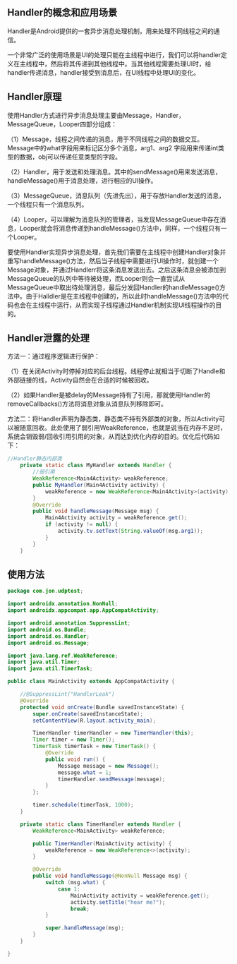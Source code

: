

##  Handler的概念和应用场景

Handler是Android提供的一套异步消息处理机制，用来处理不同线程之间的通信。

一个非常广泛的使用场景是UI的处理只能在主线程中进行，我们可以将handler定义在主线程中，然后将其传递到其他线程中。当其他线程需要处理UI时，给handler传递消息，handler接受到消息后，在UI线程中处理UI的变化。

## Handler原理

使用Handler方式进行异步消息处理主要由Message，Handler，MessageQueue，Looper四部分组成：

（1）Message，线程之间传递的消息，用于不同线程之间的数据交互。Message中的what字段用来标记区分多个消息，arg1、arg2 字段用来传递int类型的数据，obj可以传递任意类型的字段。

（2）Handler，用于发送和处理消息。其中的sendMessage()用来发送消息，handleMessage()用于消息处理，进行相应的UI操作。

（3）MessageQueue，消息队列（先进先出），用于存放Handler发送的消息，一个线程只有一个消息队列。

（4）Looper，可以理解为消息队列的管理者，当发现MessageQueue中存在消息，Looper就会将消息传递到handleMessage()方法中，同样，一个线程只有一个Looper。

要使用Handler实现异步消息处理，首先我们需要在主线程中创建Handler对象并重写handleMessage()方法，然后当子线程中需要进行UI操作时，就创建一个Message对象，并通过Handlerr将这条消息发送出去。之后这条消息会被添加到MessageQueue的队列中等待被处理，而Looper则会一直尝试从MessageQueue中取出待处理消息，最后分发回Handler的handleMessage()方法中。由于Halldler是在主线程中创建的，所以此时handleMessage()方法中的代码也会在主线程中运行，从而实现子线程通过Handler机制实现UI线程操作的目的。

## Handler泄露的处理
方法一：通过程序逻辑进行保护：

（1）在关闭Activity时停掉对应的后台线程。线程停止就相当于切断了Handle和外部链接的线，Activity自然会在合适的时候被回收。

（2）如果Handler是被delay的Message持有了引用，那就使用Handler的removeCallbacks()方法将消息对象从消息队列移除即可。

方法二：将Handler声明为静态类，静态类不持有外部类的对象，所以Activity可以被随意回收。此处使用了弱引用WeakReference，也就是说当在内存不足时，系统会销毁弱/回收引用引用的对象，从而达到优化内存的目的。优化后代码如下：

```java
//Handler静态内部类
    private static class MyHandler extends Handler {
        //弱引用
        WeakReference<Main4Activity> weakReference;
        public MyHandler(Main4Activity activity) {
            weakReference = new WeakReference<Main4Activity>(activity);
        }
        @Override
        public void handleMessage(Message msg) {
            Main4Activity activity = weakReference.get();
            if (activity != null) {
                activity.tv.setText(String.valueOf(msg.arg1));
            }
        }
    }
```


## 使用方法


```java
package com.jon.udptest;

import androidx.annotation.NonNull;
import androidx.appcompat.app.AppCompatActivity;

import android.annotation.SuppressLint;
import android.os.Bundle;
import android.os.Handler;
import android.os.Message;

import java.lang.ref.WeakReference;
import java.util.Timer;
import java.util.TimerTask;

public class MainActivity extends AppCompatActivity {

    //@SuppressLint("HandlerLeak")
    @Override
    protected void onCreate(Bundle savedInstanceState) {
        super.onCreate(savedInstanceState);
        setContentView(R.layout.activity_main);

        TimerHandler timerHandler = new TimerHandler(this);
        Timer timer = new Timer();
        TimerTask timerTask = new TimerTask() {
            @Override
            public void run() {
                Message message = new Message();
                message.what = 1;
                timerHandler.sendMessage(message);
            }
        };

        timer.schedule(timerTask, 1000);
    }

    private static class TimerHandler extends Handler {
        WeakReference<MainActivity> weakReference;

        public TimerHandler(MainActivity activity) {
            weakReference = new WeakReference<>(activity);
        }

        @Override
        public void handleMessage(@NonNull Message msg) {
            switch (msg.what) {
                case 1:
                    MainActivity activity = weakReference.get();
                    activity.setTitle("hear me?");
                    break;
            }

            super.handleMessage(msg);
        }
    }

}

```